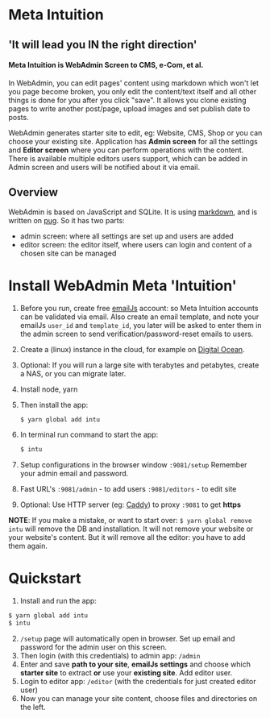 
# Meta Intuition

## 'It will lead you IN the right direction' 

#### Meta Intuition is WebAdmin Screen to CMS, e-Com, et al.

In WebAdmin, you can edit pages' content using markdown which won't let you page become broken, you only edit the content/text itself and all other things is done for you after you click "save". It allows you clone existing pages to write another post/page, upload images and set publish date to posts. 

WebAdmin generates starter site to edit, eg: Website, CMS, Shop or you can choose your existing site. Application has **Admin screen** for all the settings and **Editor screen** where you can perform operations with the content. There is available multiple editors users support, which can be added in Admin screen and users will be notified about it via email.

## Overview

WebAdmin is based on JavaScript and SQLite. It is using [markdown](https://daringfireball.net/projects/markdown/syntax), and is written on [pug](https://pugjs.org/api/getting-started.html).
So it has two parts:

- admin screen: where all settings are set up and users are added 
- editor screen: the editor itself, where users can login and content of a chosen site can be managed


# Install WebAdmin Meta 'Intuition'

1. Before you run, create free [emailJs](https://www.emailjs.com) account: so Meta Intuition accounts can be validated via email.
Also create an email template, and note your emailJs `user_id` and `template_id`, you later will be asked to enter them in the admin screen to send verification/password-reset emails to users.

2. Create a (linux) instance in the cloud, for example on [Digital Ocean](www.digitalocean.com). 

2. Optional: If you will run a large site with terabytes and petabytes, create a NAS, or you can migrate later.

3. Install node, yarn

4. Then install the app:
    ```sh
    $ yarn global add intu
    ```

5. In terminal run command to start the app: 
    ```sh
    $ intu
    ```

6. Setup configurations in the browser window `:9081/setup`
Remember your admin email and password.

7. Fast URL's
   `:9081/admin` - to add users
   `:9081/editors` - to edit site

8. Optional: Use HTTP server (eg: [Caddy](caddyserver.com)) to proxy `:9081` to get **https**

**NOTE**: If you make a mistake, or want to start over: `$ yarn global remove intu` will remove the DB and installation. It will not remove your website or your website's content. But it will remove all the editor: you have to add them again.


# Quickstart

1. Install and run the app:

```sh
$ yarn global add intu
$ intu
```


2. `/setup` page will automatically open in browser.
    Set up email and password for the admin user on this screen.
3. Then login (with this credentials) to admin app: `/admin`
4. Enter and save **path to your site**, **emailJs settings** and choose which **starter site** to extract **or** use your **existing site**.
    Add editor user.
5. Login to editor app: `/editor` (with the credentials for just created editor user)
6. Now you can manage your site content, choose files and directories on the left.